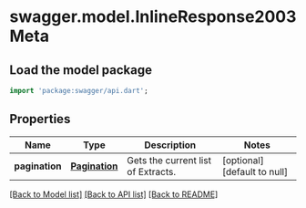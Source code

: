 # swagger.model.InlineResponse2003Meta

## Load the model package
```dart
import 'package:swagger/api.dart';
```

## Properties
Name | Type | Description | Notes
------------ | ------------- | ------------- | -------------
**pagination** | [**Pagination**](Pagination.md) | Gets the current list of Extracts. | [optional] [default to null]

[[Back to Model list]](../README.md#documentation-for-models) [[Back to API list]](../README.md#documentation-for-api-endpoints) [[Back to README]](../README.md)



